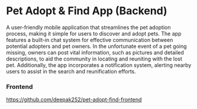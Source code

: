 # Pet Adopt & Find App (Backend)

A user-friendly mobile application that streamlines the pet adoption process, making it simple for users to discover and adopt pets. The app features a built-in chat system for effective communication between potential adopters and pet owners. In the unfortunate event of a pet going missing, owners can post vital information, such as pictures and detailed descriptions, to aid the community in locating and reuniting with the lost pet. Additionally, the app incorporates a notification system, alerting nearby users to assist in the search and reunification efforts. 

### Frontend
  https://github.com/deepak252/pet-adopt-find-frontend
